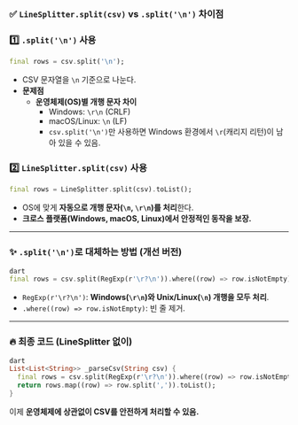 ### ✅ `LineSplitter.split(csv)` vs `.split('\n')` 차이점

### 1️⃣ `.split('\n')` 사용

```dart
final rows = csv.split('\n');
```

- CSV 문자열을 `\n` 기준으로 나눈다.
- **문제점**
    - **운영체제(OS)별 개행 문자 차이**
        - Windows: `\r\n` (CRLF)
        - macOS/Linux: `\n` (LF)
        - `csv.split('\n')`만 사용하면 Windows 환경에서 `\r`(캐리지 리턴)이 남아 있을 수 있음.

### 2️⃣ `LineSplitter.split(csv)` 사용

```dart
final rows = LineSplitter.split(csv).toList();
```

- OS에 맞게 **자동으로 개행 문자(`\n`, `\r\n`)를 처리**한다.
- **크로스 플랫폼(Windows, macOS, Linux)에서 안정적인 동작을 보장.**

---

### ✨ `.split('\n')`로 대체하는 방법 (개선 버전)

```dart
dart
final rows = csv.split(RegExp(r'\r?\n')).where((row) => row.isNotEmpty).toList();
```

- `RegExp(r'\r?\n')`: **Windows(`\r\n`)와 Unix/Linux(`\n`) 개행을 모두 처리**.
- `.where((row) => row.isNotEmpty)`: 빈 줄 제거.

---

### 🔥 최종 코드 (LineSplitter 없이)

```dart
dart
List<List<String>> _parseCsv(String csv) {
  final rows = csv.split(RegExp(r'\r?\n')).where((row) => row.isNotEmpty).toList();
  return rows.map((row) => row.split(',')).toList();
}

```

이제 **운영체제에 상관없이 CSV를 안전하게 처리할 수 있음.**